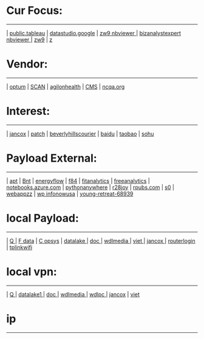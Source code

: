 # Cur Focus:
----
| [public.tableau](https://public.tableau.com/profile/z148)
| [datastudio.google](https://datastudio.google.com/)
| [zw9 nbviewer ](https://nbviewer.jupyter.org/github/zw9/z)
| [bizanalystexpert nbviewer ](https://nbviewer.jupyter.org/github/bizanalystexpert)
| [zw9](https://zw9.github.io)
| [z](https://zw9.github.io/z)

# Vendor:
----
| [optum](https://www.optum.com)
| [SCAN](https://www.scanhealthplan.com)
| [agilonhealth](https://www.agilonhealth.com)
| [CMS](https://www.cms.gov)
| [ncqa.org](https://www.ncqa.org)

# Interest:
----
| [jancox](http://jancox.com)
| [patch](http://patch.com/california/beverlyhills)
| [beverlyhillscourier](http://beverlyhillscourier.com)
| [baidu](http://baidu.com)
| [taobao](http://taobao.com)
| [sohu](http://sohu.com)

# Payload External:
----
| [apt](http://apt.getenjoyment.net)
| [Bnt](http://Bnt.rf.gd)
| [energyflow](http://energyflow.000webhostapp.com)
| [f84](http://f84.epizy.com)
| [fitanalytics](http://fitanalytics.000webhostapp.com)
| [freeanalytics](http://freeanalytics.000webhostapp.com)
| [notebooks.azure.com](https://notebooks.azure.com/readerweb)
| [pythonanywhere](https://zzz.pythonanywhere.com)
| [r28joy](https://r28joy.herokuapp.com)
| [rpubs.com](https://rpubs.com/Atang148)
| [s0](http://bnt.rf.gd/z0)
| [webappzz](http://webappzz.somee.com)
| [wp infonowusa](hhttps://infonowusa.wordpress.com)
| [young-retreat-68939](https://young-retreat-68939.herokuapp.com)

# local Payload:
----
| [ Q ](http://wdlpc.local/Q) 
| [ F data](http://wdlpc.local/F) 
| [ C opsys](http://wdlpc.local/C) 
| [ datalake ](http://wdlmedia.local/datalake1) 
| [ doc ](http://wdlmedia.local/doc) 
| [ wdlmedia ](http://wdlmedia.local/) 
| [ viet ](http://wdlmedia.local/viet) 
| [ jancox ](http://wdlmedia.local/jancox_)
| [ routerlogin](http://www.routerlogin.com)
| [ tplinkwifi](http://tplinkwifi.net/)

# local vpn:
----
| [ Q ](http://wdlpc/Q)
| [ datalake1 ](http://wdlmedia/datalake1)
| [ doc ](http://wdlmedia/doc)
| [ wdlmedia ](http://wdlmedia/)
| [ wdlpc ](http://wdlpc/)
| [ jancox](http://wdlmedia/jancox_)
| [ viet ](http://wdlmedia/viet)

# ip
----

